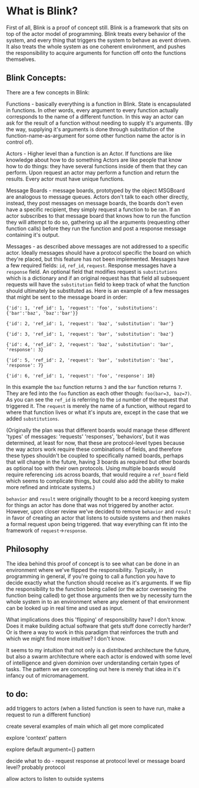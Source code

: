 # What is Blink?

First of all, Blink is a proof of concept still. Blink is a framework that sits on top of the actor model of programming. Blink treats every behavior of the system, and every thing that triggers the system to behave as event driven. It also treats the whole system as one coherent environment, and pushes the responsibility to acquire arguments for function off onto the functions themselves.

## Blink Concepts:

There are a few concepts in Blink:

Functions - basically everything is a function in Blink. State is encapsulated in functions. In other words, every argument to every function actually corresponds to the name of a different function. In this way an actor can ask for the result of a function without needing to supply it's arguments. (By the way, supplying it's arguments is done through substitution of the function-name-as-argument for some other function name the actor is in control of).

Actors - Higher level than a function is an Actor. If functions are like knowledge about how to do something Actors are like people that know how to do things: they have several functions inside of them that they can perform. Upon request an actor may perform a function and return the results. Every actor must have unique functions.

Message Boards - message boards, prototyped by the object MSGBoard are analogous to message queues. Actors don't talk to each other directly, instead, they post messages on message boards, the boards don't even have a specific recipient, they simply request a function to be ran. If an actor subscribes to that message board that knows how to run the function they will attempt to do so, gathering up all the arguments (requesting other function calls) before they run the function and post a response message containing it's output.

Messages - as described above messages are not addressed to a specific actor. Ideally messages should have a protocol specific the board on which they're placed, but this feature has not been implemented. Messages have a few required fields: `id`, `ref_id`, `request`. Response messages have a `response` field. An optional field that modifies request is `substitutions` which is a dictionary and if an original request has that field all subsequent requests will have the `substitution` field to keep track of what the function should ultimately be substituted as. Here is an example of a few messages that might be sent to the message board in order:

  `{'id': 1, 'ref_id': 1, 'request': 'foo', 'substitutions': {'bar':'baz', 'baz':'bar'}}`

  `{'id': 2, 'ref_id': 1, 'request': 'baz', 'substitution': 'bar'}`

  `{'id': 3, 'ref_id': 1, 'request': 'bar', 'substitution': 'baz'}`

  `{'id': 4, 'ref_id': 2, 'request': 'baz', 'substitution': 'bar', 'response': 3}`

  `{'id': 5, 'ref_id': 2, 'request': 'bar', 'substitution': 'baz', 'response': 7}`

  `{'id': 6, 'ref_id': 1, 'request': 'foo', 'response': 10}`

In this example the `baz` function returns `3` and the `bar` function returns `7`. They are fed into the `foo` function as each other though: `foo(bar=3, baz=7)`. As you can see the `ref_id` is referring to the `id` number of the request that triggered it. The `request` is merely the name of a function, without regard to where that function lives or what it's inputs are, except in the case that we added `substitutions`.

(Originally the plan was that different boards would manage these different 'types' of messages: 'requests' 'responses', 'behaviors', but it was determined, at least for now, that these are protocol-level types because the way actors work require these combinations of fields, and therefore these types shouldn't be coupled to specifically named boards, perhaps that will change in the future, having 3 boards as required but other boards as optional too with their own protocols. Using multiple boards would require referencing `id`s across boards, that would require a `ref_board` field which seems to complicate things, but could also add the ability to make more refined and intricate systems.)

`behavior` and `result` were originally thought to be a record keeping system for things an actor has done that was not triggered by another actor. However, upon closer review we've decided to remove `behavior` and `result` in favor of creating an actor that listens to outside systems and then makes a formal request upon being triggered. that way everything can fit into the framework of `request`->`response`.

## Philosophy

The idea behind this proof of concept is to see what can be done in an environment where we've flipped the responsibility. Typically, in programming in general, if you're going to call a function you have to decide exactly what the function should receive as it's arguments. If we flip the responsibility to the function being called (or the actor overseeing the function being called) to get those arguments then we by necessity turn the whole system in to an environment where any element of that environment can be looked up in real time and used as input.

What implications does this 'flipping' of responsibility have? I don't know. Does it make building actual software that gets stuff done correctly harder? Or is there a way to work in this paradigm that reinforces the truth and which we might find more intuitive? I don't know.

It seems to my intuition that not only is a distributed architecture the future, but also a swarm architecture where each actor is endowed with some level of intelligence and given dominion over understanding certain types of tasks. The pattern we are concepting out here is merely that idea in it's infancy out of micromanagement. 

## to do:

add triggers to actors (when a listed function is seen to have run, make a request to run a different function)

create several examples of main which all get more complicated

explore 'context' pattern

explore default argument={} pattern

decide what to do - request response at protocol level or message board level? probably protocol

allow actors to listen to outside systems
